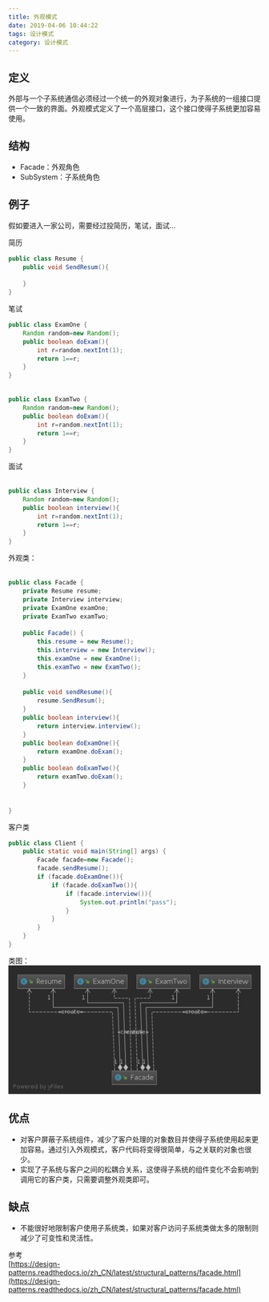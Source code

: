 ```yaml
---
title: 外观模式
date: 2019-04-06 10:44:22
tags: 设计模式
category: 设计模式
---
```



## 定义
外部与一个子系统通信必须经过一个统一的外观对象进行，为子系统的一组接口提供一个一致的界面。外观模式定义了一个高层接口，这个接口使得子系统更加容易使用。

<!--more-->

## 结构
- Facade：外观角色
- SubSystem：子系统角色

## 例子

假如要进入一家公司，需要经过投简历，笔试，面试...   

简历
~~~java
public class Resume {
    public void SendResum(){

    }
}
~~~
笔试
~~~java
public class ExamOne {
    Random random=new Random();
    public boolean doExam(){
        int r=random.nextInt(1);
        return 1==r;
    }
}
~~~
~~~java

public class ExamTwo {
    Random random=new Random();
    public boolean doExam(){
        int r=random.nextInt(1);
        return 1==r;
    }
}
~~~

面试
~~~java

public class Interview {
    Random random=new Random();
    public boolean interview(){
        int r=random.nextInt(1);
        return 1==r;
    }
}
~~~

外观类：
~~~java

public class Facade {
    private Resume resume;
    private Interview interview;
    private ExamOne examOne;
    private ExamTwo examTwo;

    public Facade() {
        this.resume = new Resume();
        this.interview = new Interview();
        this.examOne = new ExamOne();
        this.examTwo = new ExamTwo();
    }

    public void sendResume(){
        resume.SendResum();
    }
    public boolean interview(){
        return interview.interview();
    }
    public boolean doExamOne(){
        return examOne.doExam();
    }
    public boolean doExamTwo(){
        return examTwo.doExam();
    }


}
~~~

客户类
~~~java
public class Client {
    public static void main(String[] args) {
        Facade facade=new Facade();
        facade.sendResume();
        if (facade.doExamOne()){
            if (facade.doExamTwo()){
                if (facade.interview()){
                    System.out.println("pass");
                }
            }
        }
    }
}
~~~

类图：
![外观模式](外观模式/Facade.png)

## 优点
- 对客户屏蔽子系统组件，减少了客户处理的对象数目并使得子系统使用起来更加容易。通过引入外观模式，客户代码将变得很简单，与之关联的对象也很少。
- 实现了子系统与客户之间的松耦合关系，这使得子系统的组件变化不会影响到调用它的客户类，只需要调整外观类即可。
## 缺点
- 不能很好地限制客户使用子系统类，如果对客户访问子系统类做太多的限制则减少了可变性和灵活性。

参考  
[https://design-patterns.readthedocs.io/zh_CN/latest/structural_patterns/facade.html](https://design-patterns.readthedocs.io/zh_CN/latest/structural_patterns/facade.html)
